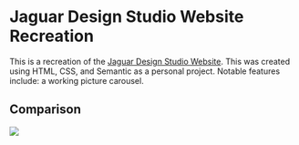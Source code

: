 # Jaguar Design Studio Website Recreation
This is a recreation of the [Jaguar Design Studio Website](http://www.jaguardesignstudio.com/). This was created using HTML, CSS, and Semantic as a personal project. Notable features include: a working picture carousel. 

## Comparison 
![](./Comparisons/1.png)

